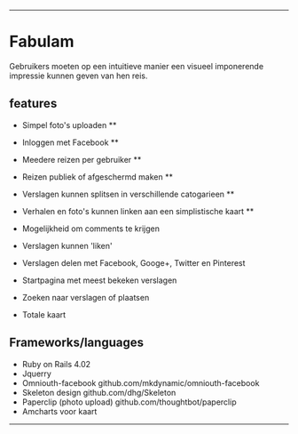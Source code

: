 ---

# Fabulam
Gebruikers moeten op een intuitieve manier een visueel imponerende impressie kunnen geven van hen reis. 

## features

-  Simpel foto's uploaden **
-  Inloggen met Facebook **
-  Meedere reizen per gebruiker **
-  Reizen publiek of afgeschermd maken **
-  Verslagen kunnen splitsen in verschillende catogarieen **
-  Verhalen en foto's kunnen linken aan een simplistische kaart **

-   Mogelijkheid om comments te krijgen
-   Verslagen kunnen 'liken'
-   Verslagen delen met Facebook, Googe+, Twitter en Pinterest
-   Startpagina met meest bekeken verslagen
-   Zoeken naar verslagen of plaatsen
-   Totale kaart
     



## Frameworks/languages

-   Ruby on Rails 4.02
-   Jquerry
-   Omniouth-facebook 			github.com/mkdynamic/omniouth-facebook
-   Skeleton design				github.com/dhg/Skeleton
-   Paperclip (photo upload)	github.com/thoughtbot/paperclip
-   Amcharts voor kaart			

---